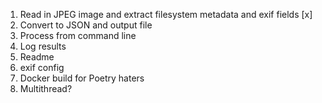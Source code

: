 1. Read in JPEG image and extract filesystem metadata and exif fields [x]
2. Convert to JSON and output file
3. Process from command line
4. Log results
5. Readme
6. exif config
7. Docker build for Poetry haters 
8. Multithread?